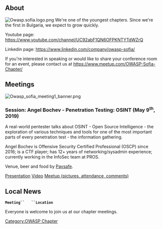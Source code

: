 ## About

![Owasp.sofia.logo.png](Owasp.sofia.logo.png "Owasp.sofia.logo.png")
We're one of the youngest chapters. Since we're the first in Bulgaria,
we expect to grow quickly.

Youtube page: <https://www.youtube.com/channel/UC92abF1QN6OFPKNTYTdWZrQ>

Linkedin page: <https://www.linkedin.com/company/owasp-sofia/>

If you're interested in speaking or would like to share your conference
room for an event, please contact us at
<https://www.meetup.com/OWASP-Sofia-Chapter/>

## Meetings

![Owasp_sofia_meeting1_banner.png](Owasp_sofia_meeting1_banner.png
"Owasp_sofia_meeting1_banner.png")

### Session: Angel Bochev - Penetration Testing: OSINT (May 9<sup>th</sup>, 2019)

A real-world pentester talks about OSINT - Open Source Intelligence -
the exploration of various techniques and tools for one of the most
important parts of every penetration test - the information gathering.

Angel Bochev is Offensive Security Certified Professional (OSCP) since
2016; is a CTF player; has 12+ years of networking/sysadmin experience;
currently working in the InfoSec team at PROS.

Venue, beer and food by [Paysafe](https://paysafe.com).

[Presentation](https://speakerdeck.com/owaspsofia/owasp-sofia-angel-bochev-penetration-testing-osint-may-9th-2019)
[Video](https://www.youtube.com/watch?v=KIVSeSNGKSA) [Meetup (pictures,
attendance,
comments)](https://www.meetup.com/OWASP-Sofia-Chapter/events/261105250/)

## Local News

**`Meeting``   ``Location`**

Everyone is welcome to join us at our chapter meetings.

[Category:OWASP Chapter](Category:OWASP_Chapter "wikilink")